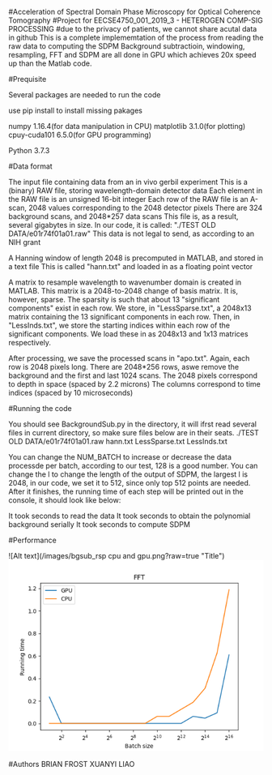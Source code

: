 #Acceleration of Spectral Domain Phase Microscopy for Optical Coherence Tomography
#Project for EECSE4750_001_2019_3 - HETEROGEN COMP-SIG PROCESSING
#due to the privacy of patients, we cannot share acutal data in github
This is a complete implememtation of the process from reading the raw data to computing the SDPM
Background subtractioin, windowing, resampling, FFT and SDPM are all done in GPU which achieves 20x speed up than the Matlab code.


#Prequisite

Several packages are needed to run the code

use pip install <package name> to install missing pakages

numpy 1.16.4(for data manipulation in CPU)
matplotlib 3.1.0(for plotting)
cpuy-cuda101 6.5.0(for GPU programming)

Python 3.7.3


#Data format

The input file containing data from an in vivo gerbil experiment
This is a (binary) RAW file, storing wavelength-domain detector data
Each element in the RAW file is an unsigned 16-bit integer
Each row of the RAW file is an A-scan, 2048 values corresponding to the 2048 detector pixels
There are 324 background scans, and 2048*257 data scans
This file is, as a result, several gigabytes in size. In our code, it is called:
"./TEST OLD DATA/e01r74f01a01.raw"
This data is not legal to send, as according to an NIH grant

A Hanning window of length 2048 is precomputed in MATLAB, and stored in a text file
This is called "hann.txt" and loaded in as a floating point vector

A matrix to resample wavelength to wavenumber domain is created in MATLAB. 
This matrix is a 2048-to-2048 change of basis matrix. It is, however, sparse.
The sparsity is such that about 13 "significant components" exist in each row.
We store, in "LessSparse.txt", a 2048x13 matrix containing the 13 significant components in each row.
Then, in "LessInds.txt", we store the starting indices within each row of the significant components.
We load these in as 2048x13 and 1x13 matrices respectively.

After processing, we save the processed scans in "apo.txt". Again, each row is 2048 pixels long.
There are 2048*256 rows, aswe remove the background and the first and last 1024 scans.
The 2048 pixels correspond to depth in space (spaced by 2.2 microns)
The columns correspond to time indices (spaced by 10 microseconds)


#Running the code

You should see BackgroundSub.py in the directory, it will ifrst read several files in current directory, so make sure files below are in their seats.
./TEST OLD DATA/e01r74f01a01.raw
hann.txt
LessSparse.txt
LessInds.txt

You can change the NUM_BATCH to increase or decrease the data processde per batch, according to our test, 128 is a good number.
You can change the l to change the length of the output of SDPM, the largest l is 2048, in our code, we set it to 512, since only top 512 points are needed.
After it finishes, the running time of each step will be printed out in the console, it should look like below:

It took <the time> seconds to read the data
It took <the time> seconds to obtain the polynomial background serially
It took <the time> seconds to compute SDPM
 
#Performance

![Alt text](/images/bgsub_rsp cpu and gpu.png?raw=true "Title")
![Alt text](/images/fft.png?raw=true "Title")


#Authors
BRIAN FROST
XUANYI LIAO


